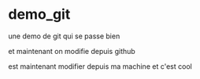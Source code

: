 # demo_git
une demo de git qui se passe bien

et maintenant on modifie depuis github

est maintenant modifier depuis ma machine et c'est cool
